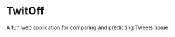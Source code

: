 # TwitOff
A fun web application for comparing and predicting Tweets
[home](https://raw.githubusercontent.com/andronikmk/TwitOff/master/img/home.png)
